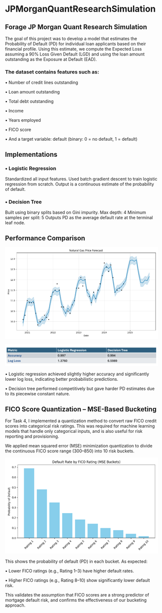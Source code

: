 # JPMorganQuantResearchSimulation

## Forage JP Morgan Quant Research Simulation

The goal of this project was to develop a model that estimates the Probability of Default (PD) for individual loan applicants based on their financial profile. Using this estimate, we compute the Expected Loss assuming a 90% Loss Given Default (LGD) and using the loan amount outstanding as the Exposure at Default (EAD).

### The dataset contains features such as:
  • Number of credit lines outstanding
  
  • Loan amount outstanding
  
  • Total debt outstanding
  
  • Income
  
  • Years employed
  
  • FICO score
  
  • And a target variable: default (binary: 0 = no default, 1 = default)

## Implementations

### • Logistic Regression
Standardized all input features.
Used batch gradient descent to train logistic regression from scratch.
Output is a continuous estimate of the probability of default.

### • Decision Tree 
Built using binary splits based on Gini impurity.
Max depth: 4
Minimum samples per split: 5
Outputs PD as the average default rate at the terminal leaf node.

## Performance Comparison

![Task One Performance](TaskOne.png)

![Task Two Performance](Task2Performance.png)

• Logistic regression achieved slightly higher accuracy and significantly lower log loss, indicating better probabilistic predictions.

• Decision tree performed competitively but gave harder PD estimates due to its piecewise constant nature.

## FICO Score Quantization – MSE-Based Bucketing

For Task 4, I implemented a quantization method to convert raw FICO credit scores into categorical risk ratings. This was required for machine learning models that handle only categorical inputs, and is also useful for risk reporting and provisioning.

We applied mean squared error (MSE) minimization quantization to divide the continuous FICO score range (300–850) into 10 risk buckets.

![Task Four Output](Task4.png)

This shows the probability of default (PD) in each bucket. As expected:

• Lower FICO ratings (e.g., Rating 1–3) have higher default rates.

• Higher FICO ratings (e.g., Rating 8–10) show significantly lower default risk.

This validates the assumption that FICO scores are a strong predictor of mortgage default risk, and confirms the effectiveness of our bucketing approach.





